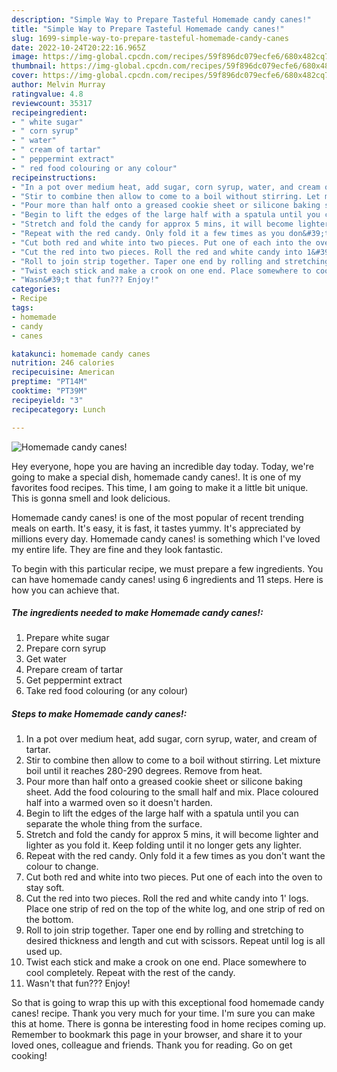 ```yaml
---
description: "Simple Way to Prepare Tasteful Homemade candy canes!"
title: "Simple Way to Prepare Tasteful Homemade candy canes!"
slug: 1699-simple-way-to-prepare-tasteful-homemade-candy-canes
date: 2022-10-24T20:22:16.965Z
image: https://img-global.cpcdn.com/recipes/59f896dc079ecfe6/680x482cq70/homemade-candy-canes-recipe-main-photo.jpg
thumbnail: https://img-global.cpcdn.com/recipes/59f896dc079ecfe6/680x482cq70/homemade-candy-canes-recipe-main-photo.jpg
cover: https://img-global.cpcdn.com/recipes/59f896dc079ecfe6/680x482cq70/homemade-candy-canes-recipe-main-photo.jpg
author: Melvin Murray
ratingvalue: 4.8
reviewcount: 35317
recipeingredient:
- " white sugar"
- " corn syrup"
- " water"
- " cream of tartar"
- " peppermint extract"
- " red food colouring or any colour"
recipeinstructions:
- "In a pot over medium heat, add sugar, corn syrup, water, and cream of tartar."
- "Stir to combine then allow to come to a boil without stirring. Let mixture boil until it reaches 280-290 degrees. Remove from heat."
- "Pour more than half onto a greased cookie sheet or silicone baking sheet. Add the food colouring to the small half and mix. Place coloured half into a warmed oven so it doesn&#39;t harden."
- "Begin to lift the edges of the large half with a spatula until you can separate the whole thing from the surface."
- "Stretch and fold the candy for approx 5 mins, it will become lighter and lighter as you fold it. Keep folding until it no longer gets any lighter."
- "Repeat with the red candy. Only fold it a few times as you don&#39;t want the colour to change."
- "Cut both red and white into two pieces. Put one of each into the oven to stay soft."
- "Cut the red into two pieces. Roll the red and white candy into 1&#39; logs. Place one strip of red on the top of the white log, and one strip of red on the bottom."
- "Roll to join strip together. Taper one end by rolling and stretching to desired thickness and length and cut with scissors. Repeat until log is all used up."
- "Twist each stick and make a crook on one end. Place somewhere to cool completely. Repeat with the rest of the candy."
- "Wasn&#39;t that fun??? Enjoy!"
categories:
- Recipe
tags:
- homemade
- candy
- canes

katakunci: homemade candy canes 
nutrition: 246 calories
recipecuisine: American
preptime: "PT14M"
cooktime: "PT39M"
recipeyield: "3"
recipecategory: Lunch

---
```



![Homemade candy canes!](https://img-global.cpcdn.com/recipes/59f896dc079ecfe6/680x482cq70/homemade-candy-canes-recipe-main-photo.jpg)

Hey everyone, hope you are having an incredible day today. Today, we're going to make a special dish, homemade candy canes!. It is one of my favorites food recipes. This time, I am going to make it a little bit unique. This is gonna smell and look delicious.

Homemade candy canes! is one of the most popular of recent trending meals on earth. It's easy, it is fast, it tastes yummy. It's appreciated by millions every day. Homemade candy canes! is something which I've loved my entire life. They are fine and they look fantastic.




To begin with this particular recipe, we must prepare a few ingredients. You can have homemade candy canes! using 6 ingredients and 11 steps. Here is how you can achieve that.

<!--inarticleads1-->

##### The ingredients needed to make Homemade candy canes!:

1. Prepare  white sugar
1. Prepare  corn syrup
1. Get  water
1. Prepare  cream of tartar
1. Get  peppermint extract
1. Take  red food colouring (or any colour)




<!--inarticleads2-->

##### Steps to make Homemade candy canes!:

1. In a pot over medium heat, add sugar, corn syrup, water, and cream of tartar.
1. Stir to combine then allow to come to a boil without stirring. Let mixture boil until it reaches 280-290 degrees. Remove from heat.
1. Pour more than half onto a greased cookie sheet or silicone baking sheet. Add the food colouring to the small half and mix. Place coloured half into a warmed oven so it doesn&#39;t harden.
1. Begin to lift the edges of the large half with a spatula until you can separate the whole thing from the surface.
1. Stretch and fold the candy for approx 5 mins, it will become lighter and lighter as you fold it. Keep folding until it no longer gets any lighter.
1. Repeat with the red candy. Only fold it a few times as you don&#39;t want the colour to change.
1. Cut both red and white into two pieces. Put one of each into the oven to stay soft.
1. Cut the red into two pieces. Roll the red and white candy into 1&#39; logs. Place one strip of red on the top of the white log, and one strip of red on the bottom.
1. Roll to join strip together. Taper one end by rolling and stretching to desired thickness and length and cut with scissors. Repeat until log is all used up.
1. Twist each stick and make a crook on one end. Place somewhere to cool completely. Repeat with the rest of the candy.
1. Wasn&#39;t that fun??? Enjoy!




So that is going to wrap this up with this exceptional food homemade candy canes! recipe. Thank you very much for your time. I'm sure you can make this at home. There is gonna be interesting food in home recipes coming up. Remember to bookmark this page in your browser, and share it to your loved ones, colleague and friends. Thank you for reading. Go on get cooking!
